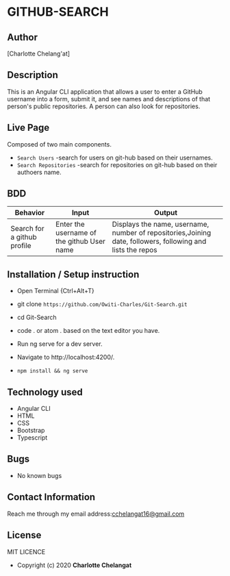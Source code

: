 # GITHUB-SEARCH


## Author

[Charlotte Chelang'at]

## Description

This is an Angular CLI application that allows a user to enter a GitHub username into a form, submit it, and see names and descriptions of that person's public repositories. A person can also look for repositories.


## Live Page 




Composed of two main components.
* `Search Users` -search for users on git-hub based on their usernames.
* `Search Repositories` -search for repositories on git-hub based on their authoers name.

## BDD ##
| Behavior                  | Input                     | Output                    |
| ------------------------- | ------------------------- | ------------------------- |
| Search for a github profile |Enter the username of the github User name | Displays the name, username, number of repositories,Joining date, followers, following and lists the repos  |

## Installation / Setup instruction
* Open Terminal {Ctrl+Alt+T}

* git clone ```https://github.com/Owiti-Charles/Git-Search.git```

* cd Git-Search

* code . or atom . based on the text editor you have.

* Run ng serve for a dev server. 

* Navigate to http://localhost:4200/. 

* `npm install && ng serve`

## Technology used ##

* Angular CLI
* HTML 
* CSS
* Bootstrap 
* Typescript


## Bugs
* No known bugs

## Contact Information 
Reach me through my email address:cchelangat16@gmail.com

## License
MIT LICENCE
* Copyright (c) 2020 **Charlotte Chelangat**